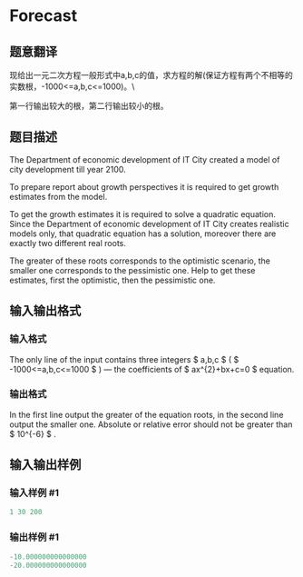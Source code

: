 # Forecast

## 题意翻译

现给出一元二次方程一般形式中a,b,c的值，求方程的解(保证方程有两个不相等的实数根，-1000<=a,b,c<=1000)。\

第一行输出较大的根，第二行输出较小的根。

## 题目描述

The Department of economic development of IT City created a model of city development till year 2100.

To prepare report about growth perspectives it is required to get growth estimates from the model.

To get the growth estimates it is required to solve a quadratic equation. Since the Department of economic development of IT City creates realistic models only, that quadratic equation has a solution, moreover there are exactly two different real roots.

The greater of these roots corresponds to the optimistic scenario, the smaller one corresponds to the pessimistic one. Help to get these estimates, first the optimistic, then the pessimistic one.

## 输入输出格式

### 输入格式

The only line of the input contains three integers $ a,b,c $ ( $ -1000<=a,b,c<=1000 $ ) — the coefficients of $ ax^{2}+bx+c=0 $ equation.

### 输出格式

In the first line output the greater of the equation roots, in the second line output the smaller one. Absolute or relative error should not be greater than $ 10^{-6} $ .

## 输入输出样例

### 输入样例 #1

```cpp
1 30 200

```
### 输出样例 #1

```cpp
-10.000000000000000
-20.000000000000000
```


